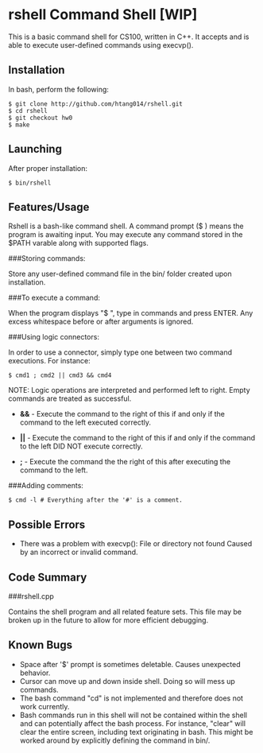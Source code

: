 # rshell Command Shell [WIP]
This is a basic command shell for CS100, written in C++.  It accepts and is able to execute user-defined commands using execvp().

## Installation
In bash, perform the following:
```
$ git clone http://github.com/htang014/rshell.git
$ cd rshell
$ git checkout hw0
$ make

```
## Launching
After proper installation:
```
$ bin/rshell
```

## Features/Usage
Rshell is a bash-like command shell.  A command prompt ($ ) means the program is awaiting input.  You may execute any command stored in the $PATH varable along with supported flags.

###Storing commands:

Store any user-defined command file in the bin/ folder created upon installation.



###To execute a command:

When the program displays "$ ", type in commands and press ENTER.  Any excess whitespace before or after arguments is ignored.



###Using logic connectors:

In order to use a connector, simply type one between two command executions. For instance:
```
$ cmd1 ; cmd2 || cmd3 && cmd4
```

NOTE: Logic operations are interpreted and performed left to right. Empty commands are treated as successful.

* **&&** - Execute the command to the right of this if and only if the command to the left executed correctly.

* **||** - Execute the command to the right of this if and only if the command to the left DID NOT execute correctly.

* **;** - Execute the command the the right of this after executing the command to the left.

###Adding comments:

```
$ cmd -l # Everything after the '#' is a comment.
```

## Possible Errors
* There was a problem with execvp(): File or directory not found
	Caused by an incorrect or invalid command.

## Code Summary

###rshell.cpp

Contains the shell program and all related feature sets.  This file may be broken up in the future to allow for more efficient debugging.

## Known Bugs
* Space after '$' prompt is sometimes deletable.  Causes unexpected behavior.
* Cursor can move up and down inside shell.  Doing so will mess up commands.
* The bash command "cd" is not implemented and therefore does not work currently.
* Bash commands run in this shell will not be contained within the shell and can potentially affect the bash process.  For instance, "clear" will clear the entire screen, including text originating in bash.  This might be worked around by explicitly defining the command in bin/.
